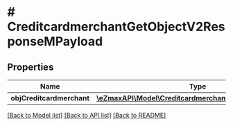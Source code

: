 # # CreditcardmerchantGetObjectV2ResponseMPayload

## Properties

Name | Type | Description | Notes
------------ | ------------- | ------------- | -------------
**objCreditcardmerchant** | [**\eZmaxAPI\Model\CreditcardmerchantResponseCompound**](CreditcardmerchantResponseCompound.md) |  |

[[Back to Model list]](../../README.md#models) [[Back to API list]](../../README.md#endpoints) [[Back to README]](../../README.md)
